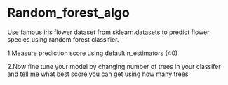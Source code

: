 # Random_forest_algo
<p>Use famous iris flower dataset from sklearn.datasets to predict flower species using random forest classifier.</p>
    <p>1.Measure prediction score using default n_estimators (40)</p>
    <p>2.Now fine tune your model by changing number of trees in your classifer and tell me what best score you can get using how many trees</p>

